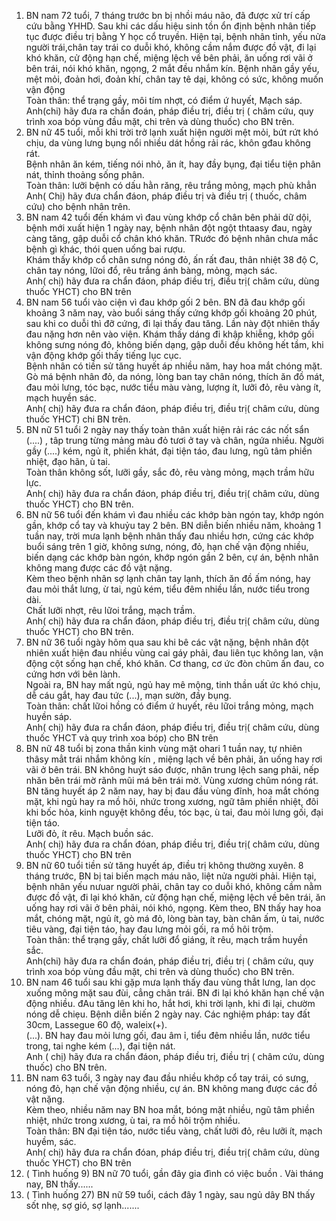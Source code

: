 1. BN nam 72 tuổi, 7 tháng trước bn bị nhồi máu não, đã được xử trí cấp cứu bằng YHHD. Sau khi các dấu hiệu sinh tồn ổn định bệnh nhân tiếp tục được điều trị bằng Y học cổ truyền. Hiện tại, bệnh nhân tỉnh, yếu nửa người trái,chân tay trái co duỗi khó, không cầm nắm được đồ vật, đi lại khó khăn, cử động hạn chế, miệng lệch về bên phải, ăn uống rơi vãi ở bên trái, nói khó khăn, ngọng, 2 mắt đều nhắm kín. Bệnh nhân gầy yếu, mệt mỏi, đoản hơi, đoản khí, chân tay tê dại, không có sức, không muốn vận động<br> Toàn thân: thể trạng gầy, môi tím nhợt, có điểm ứ huyết, Mạch sáp.<br> Anh(chi) hãy đưa ra chẩn đoán, pháp điều trị, điều trị ( châm cứu, quy trình xoa bóp vùng đầu mặt, chi trên và dùng thuốc) cho BN trên.
2. BN nữ 45 tuổi, mỗi khi trời trở lạnh xuất hiện người mệt mỏi, bứt rứt khó chịu, da vùng lưng bụng nổi nhiều dát hồng rải rác, khôn gđau không rát.<br> Bệnh nhân ăn kém, tiếng nói nhỏ, ăn ít, hay đầy bụng, đại tiểu tiện phân nát, thỉnh thoảng sống phân.<br> Toàn thân: lưỡi bệnh có dấu hằn răng, rêu trắng mỏng, mạch phù khẳn<br> Anh( Chị) hãy đưa chẩn đáon, pháp điều trị và điều trị ( thuốc, châm cứu) cho bệnh nhân trên.
3. BN nam 42 tuổi đến khám vì đau vùng khớp cổ chân bên phải dữ dội, bệnh mới xuất hiện 1 ngày nay, bệnh nhân đột ngột thtaasy đau, ngày càng tăng, gập duỗi cổ chân khó khăn. TRước đó bệnh nhân chưa mắc bệnh gì khác, thói quen uống bai rượu.<br> Khám thấy khớp cổ chân sưng nóng đỏ, ấn rất đau, thân nhiệt 38 độ C, chân tay nóng, lữoi đổ, rêu trắng ánh bàng, mỏng, mạch sác.<br> Anh( chị) hãy đưa ra chẩn đáon, pháp điều trị, điều trị( châm cứu, dùng thuốc YHCT) cho BN trên
4. BN nam 56 tuổi vào ciện vì đau khớp gối 2 bên. BN đã đau khớp gối khoảng 3 năm nay, vào buổi sáng thấy cứng khớp gối khoảng 20 phút, sau khi co duỗi thì đỡ cứng, đi lại thấy đau tăng. Lần này đột nhiên thấy đau nặng hơn nên vào viện. Khám thấy dáng đi khập khiễng, khớp gối không sưng nóng đỏ, không biến dạng, gập duỗi đều không hết tầm, khi vận động khớp gối thấy tiếng lục cục.<br> Bệnh nhân có tiền sử tăng huyết áp nhiều năm, hay hoa mắt chóng mặt. Gò má bệnh nhân đỏ, da nóng, lòng ban tay chân nóng, thích ăn đồ mát, đau mỏi lưng, tóc bạc, nước tiểu màu vàng, lượng ít, lưỡi đỏ, rêu vàng ít, mạch huyền sác.<br> Anh( chị) hãy đưa ra chẩn đáon, pháp điều trị, điều trị( châm cứu, dùng thuốc YHCT) chi BN trên.
5. BN nữ 51 tuổi 2 ngày nay thấy toàn thân xuất hiện rải rác các nốt sẩn (....) , tâp trung từng mảng màu đỏ tươi ở tay và chân, ngứa nhiều. Người gầy (....) kém, ngủ ít, phiền  khát, đại tiện táo, đau lưng, ngũ tâm phiền nhiệt, đạo hãn, ù tai.<br> Toàn thân không sốt, lưỡi gầy, sắc đỏ, rêu vàng mỏng, mạch trầm hữu lực.<br> Anh( chị) hãy đưa ra chẩn đáon, pháp điều trị, điều trị( châm cứu, dùng thuốc YHCT) cho BN trên.
6. BN nữ 56 tuổi đến khám vì đau nhiều các khớp bàn ngón tay, khớp ngón gần, khớp cổ tay và khuỷu tay 2 bên. BN diễn biến nhiều năm, khoảng 1 tuần nay, trời mưa lạnh bệnh nhân thấy đau nhiều hơn, cứng các khớp buổi sáng trên 1 giờ, không sưng, nóng, đỏ, hạn chế vận động nhiều, biến dạng các khớp bàn ngón, khớp ngón gần 2 bên, cự án, bệnh nhân không mang được các đồ vật nặng.<br> Kèm theo bệnh nhân sợ lạnh chân tay lạnh, thích ăn đồ ấm nóng, hay đau mỏi thắt lưng, ừ tai, ngủ kém, tiểu đêm nhiều lần, nước tiểu trong dài.<br> Chất lưỡi nhợt, rêu lữoi trắng, mạch trầm.<br> Anh( chị) hãy đưa ra chẩn đáon, pháp điều trị, điều trị( châm cứu, dùng thuốc YHCT) cho BN trên.
7. BN nữ 36 tuổi ngày hôm qua sau khi bê các vật nặng, bệnh nhân đột nhiên xuất hiện đau nhiều vùng cai gáy phải, đau liên tục không lan, vận động cột sống hạn chế, khó khăn. Cơ thang, cơ ức đòn chũm ấn đau, co cứng hơn với bên lành.<br> Ngoài ra, BN hay mất ngủ, ngủ hay mê mộng, tinh thần uất ức khó chịu, dễ cáu gắt, hay đau tức (...), mạn sườn, đầy bụng.<br> Toàn thân: chất lữoi hồng có điểm ứ huyết, rêu lữoi trắng mỏng, mạch huyền sáp.<br> Anh( chị) hãy đưa ra chẩn đáon, pháp điều trị, điều trị( châm cứu, dùng thuốc YHCT và quy trình xoa bóp) cho BN trên
8. BN nữ 48 tuổi bị zona thần kinh vùng mặt ohari 1 tuần nay, tự nhiên thâsy mẳt trái nhắm không kín , miệng lạch về bên phải, ăn uống hay rơi vãi ở bên trái. BN không huýt sáo được, nhân trung lệch sang phải, nếp nhăn bên trái mờ rãnh mũi má bên trái mờ. Vùng xương chũm nóng rát.<br> BN tăng huyết áp 2 năm nay, hay bị đau đầu vùng đĩnh, hoa mắt chóng mặt, khi ngủ hay ra mồ hôi, nhức trong xương, ngữ tâm phiền nhiệt, đôi khi bốc hỏa, kinh nguyệt không đều, tóc bạc, ù tai, đau mỏi lưng gối, đại tiện táo.<br> Lưỡi đỏ, ít rêu. Mạch buồn sác.<br> Anh( chị) hãy đưa ra chẩn đóan, pháp điều trị, điều trị( châm cứu, dùng thuốc YHCT) cho BN trên
9. BN nữ 60 tuổi tiền sử tăng huyết áp, điều trị không thường xuyên. 8 tháng trước, BN bị tai biến mạch máu não, liệt nửa người phải. Hiện tại, bệnh nhân yếu nưuar người phải, chân tay co duỗi khó, không cầm nằm được đồ vật, đi lại khó khăn, cử động hạn chế, miệng lệch về bên trái, ăn uống hay rơi vãi ở bên phải, nói khó, ngọng. Kèm theo, BN thấy hay hoa mắt, chóng mặt, ngủ ít, gò má đỏ, lòng bàn tay, bàn chân ấm, ù tai, nước tiêu vàng, đại tiện táo, hay đau lưng mỏi gối, ra mồ hôi trộm.<br> Toàn thân: thể trạng gầy, chất lưỡi đổ giáng, ít rêu, mạch trầm huyền sắc.<br> Anh(chi) hãy đưa ra chẩn đoán, pháp điều trị, điều trị ( châm cứu, quy trình xoa bóp vùng đầu mặt, chi trên và dùng thuốc) cho BN trên.
10. BN nam 46 tuổi sau khi gặp mưa lạnh thấy đau vùng thắt lưng, lan dọc xuống mông mặt sau đùi, cẳng chân trái. BN đi lại khó khăn hạn chế vận động nhiều. đAu tăng lên khi ho, hắt hơi, khi trời lạnh, khi đi lại, chườm nóng dễ chiẹu. Bệnh diễn biến 2 ngày nay. Các nghiệm pháp: tay đất 30cm, Lassegue 60 độ, waleix(+).<br> (...). BN  hay đau mỏi lưng gối, đau âm ỉ, tiểu đêm nhiều lần, nước tiểu trong, tai nghe kém (...), đại tiện nát.<br> Anh ( chị) hãy đưa ra chẩn đáon, pháp điều trị, điều trị ( châm cứu, dùng thuốc) cho BN trên.
11. BN nam 63 tuổi, 3 ngày nay đau đầu nhiều khớp cổ tay trái, có sưng, nóng đỏ, hạn chế vận động nhiều, cự án. BN không mang được các đồ vật nặng.<br> Kèm theo, nhiều năm nay BN hoa mắt, bóng mặt nhiều, ngũ tâm phiền nhiệt, nhức trong xương, ù tai, ra mồ hôi trộm nhiều.<br> Toàn thân: BN đại tiện táo, nước tiểu vàng, chất lưỡi đỏ, rêu lưỡi ít, mạch huyềm, sác.<br> Anh( chị) hãy đưa ra chẩn đóan, pháp điều trị, điều trị( châm cứu, dùng thuốc YHCT) cho BN trên
12. ( Tình huống 9) BN nữ 70 tuổi, gần đây gia đình có việc buồn . Vài tháng nay, BN thấy......
13. ( Tình huống 27) BN nữ 59 tuổi, cách đây 1 ngày, sau ngủ dây BN thấy sốt nhẹ, sợ gió, sợ lạnh.......


